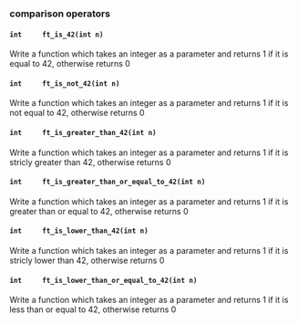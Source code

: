 ### comparison operators

#### `int     ft_is_42(int n)`
Write a function which takes an integer as a parameter and returns 1 if it is equal to 42, otherwise returns 0

#### `int     ft_is_not_42(int n)`
Write a function which takes an integer as a parameter and returns 1 if it is not equal to 42, otherwise returns 0


#### `int     ft_is_greater_than_42(int n)`
Write a function which takes an integer as a parameter and returns 1 if it is stricly greater than 42, otherwise returns 0


#### `int     ft_is_greater_than_or_equal_to_42(int n)`
Write a function which takes an integer as a parameter and returns 1 if it is greater than or equal to 42, otherwise returns 0


#### `int     ft_is_lower_than_42(int n)`
Write a function which takes an integer as a parameter and returns 1 if it is stricly lower than 42, otherwise returns 0


#### `int     ft_is_lower_than_or_equal_to_42(int n)`
Write a function which takes an integer as a parameter and returns 1 if it is less than or equal to 42, otherwise returns 0
